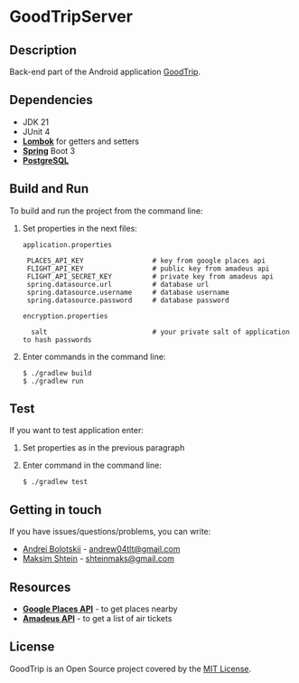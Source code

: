 # GoodTripServer

## Description
Back-end part of the Android application [GoodTrip](https://github.com/GoodTripProject/GoodTripAndroid).

## Dependencies
- JDK 21
- JUnit 4
- [**Lombok**](https://projectlombok.org/) for getters and setters
- [**Spring**](https://spring.io) Boot 3
- [**PostgreSQL**](https://www.postgresql.org)

## Build and Run
To build and run the project from the command line:

1) Set properties in the next files:

   `application.properties`
   
        PLACES_API_KEY                 # key from google places api
        FLIGHT_API_KEY                 # public key from amadeus api
        FLIGHT_API_SECRET_KEY          # private key from amadeus api
        spring.datasource.url          # database url
        spring.datasource.username     # database username
        spring.datasource.password     # database password

   `encryption.properties`

         salt                          # your private salt of application to hash passwords

2) Enter commands in the command line:

       $ ./gradlew build                        
       $ ./gradlew run

## Test
If you want to test application enter:

1) Set properties as in the previous paragraph

2) Enter command in the command line:


       $ ./gradlew test


## Getting in touch
If you have issues/questions/problems, you can write:
- [Andrei Bolotskii](https://github.com/andrewbolotsky) - andrew04tlt@gmail.com
- [Maksim Shtein](https://github.com/MaksimkaSH) - shteinmaks@gmail.com

## Resources

- [**Google Places API**](https://developers.google.com/maps/documentation/places/web-service/overview?hl=ru) - to get places nearby
- [**Amadeus API**](https://developers.amadeus.com) - 
to get a list of air tickets

## License

GoodTrip is an Open Source project covered by the [MIT License](LICENSE). 
